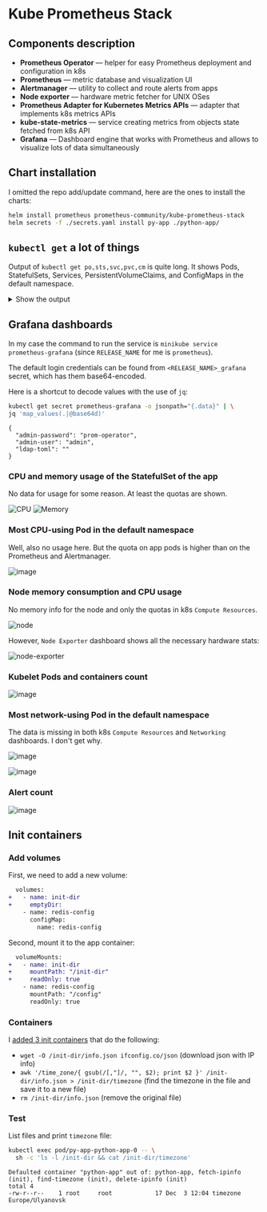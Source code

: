 # Kube Prometheus Stack

## Components description

- **Prometheus Operator** — helper for easy Prometheus deployment and configuration in k8s
- **Prometheus** — metric database and visualization UI
- **Alertmanager** — utility to collect and route alerts from apps
- **Node exporter** — hardware metric fetcher for UNIX OSes
- **Prometheus Adapter for Kubernetes Metrics APIs** — adapter that implements k8s metrics APIs
- **kube-state-metrics** — service creating metrics from objects state fetched from k8s API
- **Grafana** — Dashboard engine that works with Prometheus and allows to visualize lots of data simultaneously

## Chart installation

I omitted the repo add/update command, here are the ones to install the charts:

```sh
helm install prometheus prometheus-community/kube-prometheus-stack
helm secrets -f ./secrets.yaml install py-app ./python-app/
```

## `kubectl get` a lot of things

Output of `kubectl get po,sts,svc,pvc,cm` is quite long. It shows Pods, StatefulSets, Services, PersistentVolumeClaims, and ConfigMaps in the default namespace.

<!-- markdownlint-disable MD033 -->
<details>
<summary>Show the output</summary>

```text
NAME                                                         READY   STATUS    RESTARTS   AGE
pod/alertmanager-prometheus-kube-prometheus-alertmanager-0   2/2     Running   0          36s
pod/prometheus-grafana-6fdd6868b4-6qsv7                      3/3     Running   0          39s
pod/prometheus-kube-prometheus-operator-6ffc69cf67-m95rn     1/1     Running   0          39s
pod/prometheus-kube-state-metrics-6cfd96f4c8-4t7jg           1/1     Running   0          39s
pod/prometheus-prometheus-kube-prometheus-prometheus-0       2/2     Running   0          34s
pod/prometheus-prometheus-node-exporter-nsq7m                1/1     Running   0          39s
pod/py-app-python-app-0                                      0/1     Running   0          17s
pod/py-app-python-app-1                                      0/1     Running   0          17s
pod/py-app-redis-7568c9bf5c-vhxbl                            1/1     Running   0          17s

NAME                                                                    READY   AGE
statefulset.apps/alertmanager-prometheus-kube-prometheus-alertmanager   1/1     37s
statefulset.apps/prometheus-prometheus-kube-prometheus-prometheus       1/1     35s
statefulset.apps/py-app-python-app                                      0/2     18s

NAME                                              TYPE        CLUSTER-IP       EXTERNAL-IP   PORT(S)                      AGE
service/alertmanager-operated                     ClusterIP   None             <none>        9093/TCP,9094/TCP,9094/UDP   37s
service/kubernetes                                ClusterIP   10.96.0.1        <none>        443/TCP                      34d
service/prometheus-grafana                        ClusterIP   10.109.73.176    <none>        80/TCP                       40s
service/prometheus-kube-prometheus-alertmanager   ClusterIP   10.102.18.88     <none>        9093/TCP                     40s
service/prometheus-kube-prometheus-operator       ClusterIP   10.99.77.83      <none>        443/TCP                      40s
service/prometheus-kube-prometheus-prometheus     ClusterIP   10.98.207.113    <none>        9090/TCP                     40s
service/prometheus-kube-state-metrics             ClusterIP   10.99.182.58     <none>        8080/TCP                     40s
service/prometheus-operated                       ClusterIP   None             <none>        9090/TCP                     36s
service/prometheus-prometheus-node-exporter       ClusterIP   10.101.130.130   <none>        9100/TCP                     40s
service/py-app-python-app                         ClusterIP   10.110.57.86     <none>        8000/TCP                     18s
service/py-app-redis                              ClusterIP   10.99.178.91     <none>        6379/TCP                     18s

NAME                                                                     DATA   AGE
configmap/kube-root-ca.crt                                               1      34d
configmap/prometheus-grafana                                             1      40s
configmap/prometheus-grafana-config-dashboards                           1      40s
configmap/prometheus-kube-prometheus-alertmanager-overview               1      40s
configmap/prometheus-kube-prometheus-apiserver                           1      40s
configmap/prometheus-kube-prometheus-cluster-total                       1      40s
configmap/prometheus-kube-prometheus-controller-manager                  1      40s
configmap/prometheus-kube-prometheus-etcd                                1      40s
configmap/prometheus-kube-prometheus-grafana-datasource                  1      40s
configmap/prometheus-kube-prometheus-grafana-overview                    1      40s
configmap/prometheus-kube-prometheus-k8s-coredns                         1      40s
configmap/prometheus-kube-prometheus-k8s-resources-cluster               1      40s
configmap/prometheus-kube-prometheus-k8s-resources-namespace             1      40s
configmap/prometheus-kube-prometheus-k8s-resources-node                  1      40s
configmap/prometheus-kube-prometheus-k8s-resources-pod                   1      40s
configmap/prometheus-kube-prometheus-k8s-resources-workload              1      40s
configmap/prometheus-kube-prometheus-k8s-resources-workloads-namespace   1      40s
configmap/prometheus-kube-prometheus-kubelet                             1      40s
configmap/prometheus-kube-prometheus-namespace-by-pod                    1      40s
configmap/prometheus-kube-prometheus-namespace-by-workload               1      40s
configmap/prometheus-kube-prometheus-node-cluster-rsrc-use               1      40s
configmap/prometheus-kube-prometheus-node-rsrc-use                       1      40s
configmap/prometheus-kube-prometheus-nodes                               1      40s
configmap/prometheus-kube-prometheus-nodes-darwin                        1      40s
configmap/prometheus-kube-prometheus-persistentvolumesusage              1      40s
configmap/prometheus-kube-prometheus-pod-total                           1      40s
configmap/prometheus-kube-prometheus-prometheus                          1      40s
configmap/prometheus-kube-prometheus-proxy                               1      40s
configmap/prometheus-kube-prometheus-scheduler                           1      40s
configmap/prometheus-kube-prometheus-workload-total                      1      40s
configmap/prometheus-prometheus-kube-prometheus-prometheus-rulefiles-0   29     36s
configmap/redis-config                                                   1      18s
```

</details>

## Grafana dashboards

In my case the command to run the service is `minikube service prometheus-grafana` (since `RELEASE_NAME` for me is `prometheus`).

The default login credentials can be found from `<RELEASE_NAME>_grafana` secret, which has them base64-encoded.

Here is a shortcut to decode values with the use of `jq`:

```sh
kubectl get secret prometheus-grafana -o jsonpath="{.data}" | \
jq 'map_values(.|@base64d)'
```

```text
{
  "admin-password": "prom-operator",
  "admin-user": "admin",
  "ldap-toml": ""
}
```

### CPU and memory usage of the StatefulSet of the app

No data for usage for some reason. At least the quotas are shown.

![CPU](https://user-images.githubusercontent.com/29694249/205436844-ed9a7e10-9787-4162-b04a-e3953cff4da2.png)
![Memory](https://user-images.githubusercontent.com/29694249/205436852-05008fb8-cbdc-4838-9e9b-4ad6ccd781fd.png)

### Most CPU-using Pod in the default namespace

Well, also no usage here. But the quota on app pods is higher than on the Prometheus and Alertmanager.

![image](https://user-images.githubusercontent.com/29694249/205436948-591346a8-6e72-47fc-a862-4370aa5466c9.png)

### Node memory consumption and CPU usage

No memory info for the node and only the quotas in k8s `Compute Resources`.

![node](https://user-images.githubusercontent.com/29694249/205437221-e2bcdb52-24db-4e28-a48e-5c3b2f421d59.png)

However, `Node Exporter` dashboard shows all the necessary hardware stats:

![node-exporter](https://user-images.githubusercontent.com/29694249/205438164-cb2a5eb0-5aef-4d8a-ad6d-a70db27aebc9.png)

### Kubelet Pods and containers count

![image](https://user-images.githubusercontent.com/29694249/205437377-adcb5b33-cacb-4974-943b-b7ab51e517cb.png)

### Most network-using Pod in the default namespace

The data is missing in both k8s `Compute Resources` and `Networking` dashboards. I don't get why.

![image](https://user-images.githubusercontent.com/29694249/205437451-616a22c7-aaf4-48b9-8c79-966740e6bfe5.png)

![image](https://user-images.githubusercontent.com/29694249/205437940-5d788cc4-32d6-468f-acda-c14d8fd0fd0b.png)

### Alert count

![image](https://user-images.githubusercontent.com/29694249/205438318-5e8119db-40ad-453d-88fb-19ea6a4c64a5.png)

## Init containers

### Add volumes

First, we need to add a new volume:

```diff
  volumes:
+   - name: init-dir
+     emptyDir:
    - name: redis-config
      configMap:
        name: redis-config
```

Second, mount it to the app container:

```diff
  volumeMounts:
+   - name: init-dir
+     mountPath: "/init-dir"
+     readOnly: true
    - name: redis-config
      mountPath: "/config"
      readOnly: true
```

### Containers

I [added 3 init containers](./helm/python-app/templates/statefulset.yaml) that do the following:

- `wget -O /init-dir/info.json ifconfig.co/json` (download json with IP info)
- `awk '/time_zone/{ gsub(/[,"]/, "", $2); print $2 }' /init-dir/info.json > /init-dir/timezone` (find the timezone in the file and save it to a new file)
- `rm /init-dir/info.json` (remove the original file)

### Test

List files and print `timezone` file:

```sh
kubectl exec pod/py-app-python-app-0 -- \
  sh -c 'ls -l /init-dir && cat /init-dir/timezone'
```

```text
Defaulted container "python-app" out of: python-app, fetch-ipinfo (init), find-timezone (init), delete-ipinfo (init)
total 4
-rw-r--r--    1 root     root            17 Dec  3 12:04 timezone
Europe/Ulyanovsk
```
